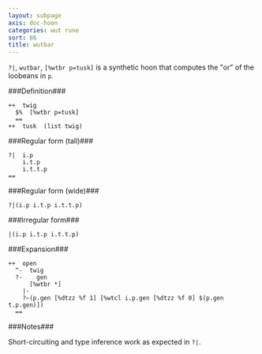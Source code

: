 ```yaml
---
layout: subpage
axis: doc-hoon
categories: wut rune
sort: 86
title: wutbar
---
```




`?|`, `wutbar`, `[%wtbr p=tusk]` is a synthetic hoon that
computes the "or" of the loobeans in `p`.

###Definition###

    ++  twig  
      $%  [%wtbr p=tusk]
      ==
    ++  tusk  (list twig)

###Regular form (tall)###

    ?|  i.p
        i.t.p
        i.t.t.p
    ==

###Regular form (wide)###

    ?|(i.p i.t.p i.t.t.p)

###Irregular form###

    |(i.p i.t.p i.t.t.p)

###Expansion###

    ++  open
      ^-  twig
      ?-    gen
          [%wtbr *]
        |-
        ?~(p.gen [%dtzz %f 1] [%wtcl i.p.gen [%dtzz %f 0] $(p.gen t.p.gen)])
      ==

###Notes###

Short-circuiting and type inference work as expected in `?|`.

